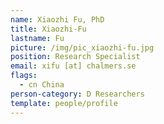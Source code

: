 ```yaml
---
name: Xiaozhi Fu, PhD
title: Xiaozhi-Fu
lastname: Fu
picture: /img/pic_xiaozhi-fu.jpg
position: Research Specialist
email: xifu [at] chalmers.se
flags:
  - cn China
person-category: D Researchers
template: people/profile
---
```

